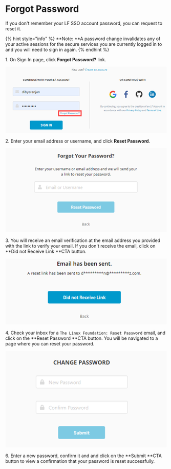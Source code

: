 # Forgot Password

If you don't remember your LF SSO account password, you can request to reset it.

{% hint style="info" %}
**Note: **A password change invalidates any of your active sessions for the secure services you are currently logged in to and you will need to sign in again.
{% endhint %}

1\. On Sign In page, click **Forgot Password?** link.

![Forgot Password Link](../.gitbook/assets/forgot-passowrd.png)

2\. Enter your email address or username, and click **Reset Password**.

![Forgot Password](<../.gitbook/assets/forgot-passowrd (1).png>)

3\. You will receive an email verification at the email address you provided with the link to verify your email.  If you don't receive the email, click on **Did not Receive Link **CTA button.

![Email Verification](../.gitbook/assets/email-verification.png)

4\. Check your inbox for a `The Linux Foundation: Reset Password` email, and click on the **Reset Password **CTA button. You will be navigated to a page where you can reset your password.

![Change Password](../.gitbook/assets/change-passowrd.png)

6\. Enter a new password, confirm it and and click on the **Submit **CTA button to view a confirmation that your password is reset successfully.
